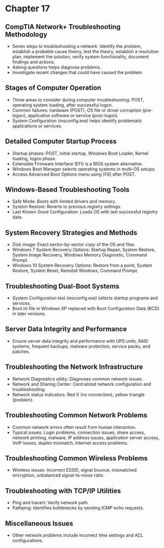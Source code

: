 
# Chapter 17

## CompTIA Network+ Troubleshooting Methodology
- Seven steps to troubleshooting a network: Identify the problem, establish a probable cause theory, test the theory, establish a resolution plan, implement the solution, verify system functionality, document findings and actions.
- Asking questions helps diagnose problems.
- Investigate recent changes that could have caused the problem.

## Stages of Computer Operation
- Three areas to consider during computer troubleshooting: POST, operating system loading, after successful logon.
- Common failures: hardware (POST), OS file or driver corruption (pre-logon), application software or service (post-logon).
- System Configuration (msconfig.exe) helps identify problematic applications or services.

## Detailed Computer Startup Process
- Startup phases: POST, initial startup, Windows Boot Loader, Kernel loading, logon phase.
- Extensible Firmware Interface (EFI) is a BIOS system alternative.
- Windows Boot Manager selects operating systems in multi-OS setups.
- Access Advanced Boot Options menu using [F8] after POST.

## Windows-Based Troubleshooting Tools
- Safe Mode: Boots with limited drivers and memory.
- System Restore: Reverts to previous registry settings.
- Last Known Good Configuration: Loads OS with last successful registry data.

## System Recovery Strategies and Methods
- Disk image: Exact sector-by-sector copy of the OS and files.
- Windows 7 System Recovery Options: Startup Repair, System Restore, System Image Recovery, Windows Memory Diagnostic, Command Prompt.
- Windows 10 System Recovery Options: Restore from a point, System Restore, System Reset, Reinstall Windows, Command Prompt.

## Troubleshooting Dual-Boot Systems
- System Configuration tool (msconfig.exe) selects startup programs and services.
- Boot.ini file in Windows XP replaced with Boot Configuration Data (BCD) in later versions.

## Server Data Integrity and Performance
- Ensure server data integrity and performance with UPS units, RAID systems, frequent backups, malware protection, service packs, and patches.

## Troubleshooting the Network Infrastructure
- Network Diagnostics utility: Diagnoses common network issues.
- Network and Sharing Center: Centralized network configuration and troubleshooting.
- Network status indicators: Red X (no connection), yellow triangle (problem).

## Troubleshooting Common Network Problems
- Common network errors often result from human interaction.
- Typical issues: Login problems, connection issues, share access, network printing, malware, IP address issues, application server access, VoIP issues, duplex mismatch, Internet access problems.

## Troubleshooting Common Wireless Problems
- Wireless issues: Incorrect ESSID, signal bounce, mismatched encryption, unbalanced signal-to-noise ratio.

## Troubleshooting with TCP/IP Utilities
- Ping and tracert: Verify network path.
- Pathping: Identifies bottlenecks by sending ICMP echo requests.

## Miscellaneous Issues
- Other network problems include incorrect time settings and ACL configurations.

